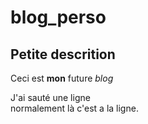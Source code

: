 # blog_perso

## Petite descrition

Ceci est **mon** future _blog_

J'ai sauté une ligne  
normalement là c'est a la ligne.